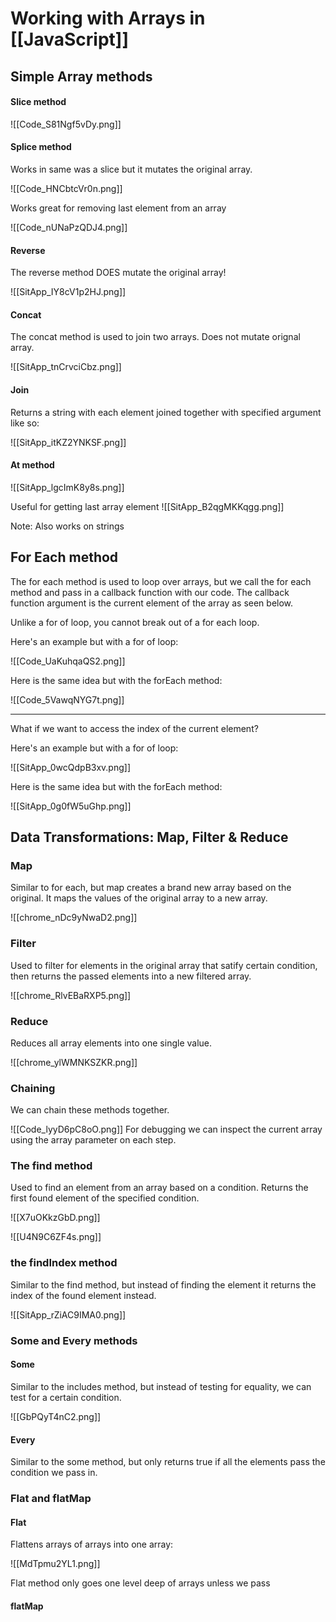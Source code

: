 # Working with Arrays in [[JavaScript]]
## Simple Array methods
#### Slice method
![[Code_S81Ngf5vDy.png]]

#### Splice method
Works in same was a slice but it mutates the original array.

![[Code_HNCbtcVr0n.png]]

Works great for removing last element from an array

![[Code_nUNaPzQDJ4.png]]

#### Reverse
The reverse method DOES mutate the original array!

![[SitApp_IY8cV1p2HJ.png]]

#### Concat
The concat method is used to join two arrays. Does not mutate orignal array.

![[SitApp_tnCrvciCbz.png]]

#### Join
Returns a string with each element joined together with specified argument like so:

![[SitApp_itKZ2YNKSF.png]]

#### At method
![[SitApp_lgcImK8y8s.png]]

Useful for getting last array element
![[SitApp_B2qgMKKqgg.png]]

Note: Also works on strings

## For Each method
The for each method is used to loop over arrays, but we call the for each method and pass in a callback function with our code. The callback function argument is the current element of the array as seen below.

Unlike a for of loop, you cannot break out of a for each loop.

Here's an example but with a for of loop:

![[Code_UaKuhqaQS2.png]]

Here is the same idea but with the forEach method:

![[Code_5VawqNYG7t.png]]

------------------

What if we want to access the index of the current element?

Here's an example but with a for of loop:

![[SitApp_0wcQdpB3xv.png]]

Here is the same idea but with the forEach method:

![[SitApp_0g0fW5uGhp.png]]

## Data Transformations: Map, Filter & Reduce
### Map
Similar to for each, but map creates a brand new array based on the original. It maps the values of the original array to a new array. 

![[chrome_nDc9yNwaD2.png]]

### Filter
Used to filter for elements in the original array that satify certain condition, then returns the passed elements into a new filtered array.

![[chrome_RlvEBaRXP5.png]]

### Reduce
Reduces all array elements into one single value.

![[chrome_ylWMNKSZKR.png]]

### Chaining
We can chain these methods together.

![[Code_lyyD6pC8oO.png]]
 For debugging we can inspect the current array using the array parameter on each step. 

### The find method
Used to find an element from an array based on a condition. Returns the first found element of the specified condition. 

![[X7uOKkzGbD.png]]

![[U4N9C6ZF4s.png]]

### the findIndex method
Similar to the find method, but instead of finding the element it returns the index of the found element instead.

![[SitApp_rZiAC9IMA0.png]]

### Some and Every methods

#### Some
Similar to the includes method, but instead of testing for equality, we can test for a certain condition.

![[GbPQyT4nC2.png]]

#### Every
Similar to the some method, but only returns true if all the elements pass the condition we pass in.

### Flat and flatMap

#### Flat

Flattens arrays of arrays into one array:

![[MdTpmu2YL1.png]]

Flat method only goes one level deep of arrays unless we pass 

#### flatMap

